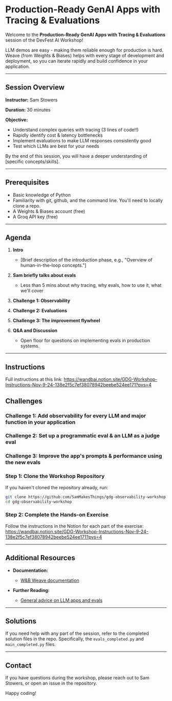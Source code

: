 
# Production-Ready GenAI Apps with Tracing & Evaluations

Welcome to the **Production-Ready GenAI Apps with Tracing & Evaluations** session of the DevFest AI Workshop! 

LLM demos are easy - making them reliable enough for production is hard. Weave (from Weights & Biases) helps with every stage of development and deployment, so you can iterate rapidly and build confidence in your application.

---

## Session Overview

**Instructor:** Sam Stowers

**Duration:** 30 minutes

**Objective:**  
- Understand complex queries with tracing (3 lines of code!!)
- Rapidly identify cost & latency bottlenecks
- Implement evaluations to make LLM responses consistently good
- Test which LLMs are best for your needs
  
By the end of this session, you will have a deeper understanding of [specific concepts/skills].

---

## Prerequisites

- Basic knowledge of Python
- Familiarity with git, github, and the command line. You'll need to locally clone a repo.
- A Weights & Biases account (free)
- A Groq API key (free)

---

## Agenda

1. **Intro**  
   - [Brief description of the introduction phase, e.g., "Overview of human-in-the-loop concepts."]

2. **Sam briefly talks about evals**
   - Less than 5 mins about why tracing, why evals, how to use it, what we'll cover

3. **Challenge 1: Observability**

4. **Challenge 2: Evaluations**

5. **Challenge 3: The improvement flywheel**

6. **Q&A and Discussion**  
   - Open floor for questions on implementing evals in production systems.

---

## Instructions

Full instructions at this link: https://wandbai.notion.site/GDG-Workshop-Instructions-Nov-9-24-138e2f5c7ef38078942beebe524ee171?pvs=4

## Challenges

### Challenge 1: Add observability for every LLM and major function in your application

### Challenge 2: Set up a programmatic eval & an LLM as a judge eval

### Challenge 3: Improve the app's prompts & performance using the new evals

### Step 1: Clone the Workshop Repository
If you haven't cloned the repository already, run:
```bash
git clone https://github.com/SamMakesThings/gdg-observability-workshop
cd gdg-observability-workshop
```

### Step 2: Complete the Hands-on Exercise
Follow the instructions in the Notion for each part of the exercise: https://wandbai.notion.site/GDG-Workshop-Instructions-Nov-9-24-138e2f5c7ef38078942beebe524ee171?pvs=4

---

## Additional Resources

- **Documentation:**  
  - [W&B Weave documentation](https://weave-docs.wandb.ai/?utm_source=gdg-workshop)
  
- **Further Reading:**  
  - [General advice on LLM apps and evals](https://applied-llms.org/)

---

## Solutions

If you need help with any part of the session, refer to the completed solution files in the repo. Specifically, the `evals_completed.py` and `main_completed.py` files.

---

## Contact

If you have questions during the workshop, please reach out to Sam Stowers, or open an issue in the repository.

Happy coding!
